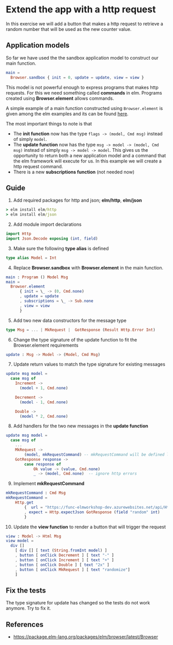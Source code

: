# Extend the app with a http request

In this exercise we will add a button that makes a http request to retrieve a random number that will be used as the new counter value.

## Application models

So far we have used the the sandbox application model to construct our main function.

```elm
main =
  Browser.sandbox { init = 0, update = update, view = view }
```

This model is not powerful enough to express programs that makes http requests. For this we need something called **commands** in elm. Programs created using **Browser.element** allows commands.

A simple example of a main function constructed using ```Browser.element``` is given among the elm examples and its can be found [here](https://elm-lang.org/examples/book).

The most important things to note is that
* The **init function** now has the type ```flags -> (model, Cmd msg)``` instead of simply ```model```.
* The **update function** now has the type ```msg -> model -> (model, Cmd msg)``` instead of simply ```msg -> model -> model```. This gives us the opportunity to return both a new application model and a command that the elm framework will execute for us. In this example we will create a http request command.
* There is a new **subscriptions function** (not needed now)

## Guide

1. Add required packages for http and json; **elm/http**, **elm/json**

```cmd
> elm install elm/http
> elm install elm/json
```

2. Add module import declarations

```elm
import Http
import Json.Decode exposing (int, field)
```

3. Make sure the following **type alias** is defined

```elm
type alias Model = Int
```

4. Replace **Browser.sandbox** with **Browser.element** in the main function.

```elm
main : Program () Model Msg
main =
  Browser.element
      { init = \_ -> (0, Cmd.none)
      , update = update
      , subscriptions = \_ -> Sub.none
      , view = view
      }
```

5. Add two new data constructors for the message type

```elm
type Msg = ... | MkRequest |  GotResponse (Result Http.Error Int)
```

6. Change the type signature of the update function to fit the Browser.element requirements

```elm
update : Msg -> Model -> (Model, Cmd Msg)
```

7. Update return values to match the type signature for existing messages

```elm
update msg model =
  case msg of
    Increment ->
      (model + 1, Cmd.none)

    Decrement ->
      (model - 1, Cmd.none)

    Double ->
      (model * 2, Cmd.none)
```

8. Add handlers for the two new messages in the **update function** 

```elm
update msg model =
  case msg of
    ...
    MkRequest -> 
        (model, mkRequestCommand) -- mkRequestCommand will be defined later
    GotResponse response ->
        case response of
            Ok value -> (value, Cmd.none)
            _ -> (model, Cmd.none)  -- ignore http errors
```

9. Implement **mkRequestCommand**

```elm
mkRequestCommand : Cmd Msg
mkRequestCommand = 
    Http.get
        {  url = "https://func-elmworkshop-dev.azurewebsites.net/api/HttpTrigger1?code="
        , expect = Http.expectJson GotResponse (field "random" int)
        }
```

10. Update the **view function** to render a button that will trigger the request

```elm
view : Model -> Html Msg
view model =
  div []
    [ div [] [ text (String.fromInt model) ]
    , button [ onClick Decrement ] [ text "-" ]
    , button [ onClick Increment ] [ text "+" ]
    , button [ onClick Double ] [ text "2x" ]
    , button [ onClick MkRequest ] [ text "randomize"]
    ]
```

## Fix the tests

The type signature for update has changed so the tests do not work anymore. Try to fix it. 

## References
* https://package.elm-lang.org/packages/elm/browser/latest/Browser
